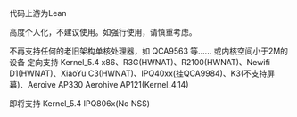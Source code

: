 代码上游为Lean

高度个人化，不建议使用。如强行使用，请慎重考虑。

不再支持任何的老旧架构单核处理器，如 QCA9563 等...... 或内核空间小于2M的设备
定向支持 Kernel_5.4 x86、R3G(HWNAT)、R2100(HWNAT)、Newifi D1(HWNAT)、XiaoYu C3(HWNAT)、IPQ40xx(挂QCA9984)、K3(不支持屏幕)、Aeroive AP330
Aerohive AP121(Kernel_4.14)

即将支持 Kernel_5.4 IPQ806x(No NSS)
